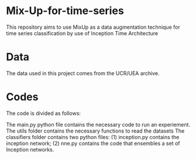 # Mix-Up-for-time-series

This repository aims to use MixUp as a data augmentation technique for time series classification by use of Inception Time Architecture

# Data

The data used in this project comes from the UCR/UEA archive.

# Codes

The code is divided as follows:

The main.py python file contains the necessary code to run an experiement.
The utils folder contains the necessary functions to read the datasets
The classifiers folder contains two python files: (1) inception.py contains the inception network; (2) nne.py contains the code that ensembles a set of Inception networks.
